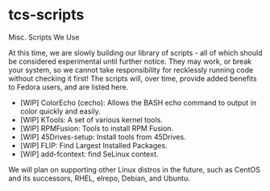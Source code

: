 # tcs-scripts
Misc. Scripts We Use

At this time, we are slowly building our library of scripts - all of which should be considered experimental until further notice.
They may work, or break your system, so we cannot take responsibility for recklessly running code without checking it first!
The scripts will, over time, provide added benefits to Fedora users, and are listed here.

- [WIP] ColorEcho (cecho):  Allows the BASH echo command to output in color quickly and easily.
- [WIP] KTools:             A set of various kernel tools.
- [WIP] RPMFusion:          Tools to install RPM Fusion.
- [WIP] 45Drives-setup:     Install tools from 45Drives.
- [WIP] FLIP:               Find Largest Installed Packages.
- [WIP] add-fcontext:       find SeLinux context.

We will plan on supporting other Linux distros in the future, such as CentOS and its successors, RHEL, elrepo, Debian, and Ubuntu.  
